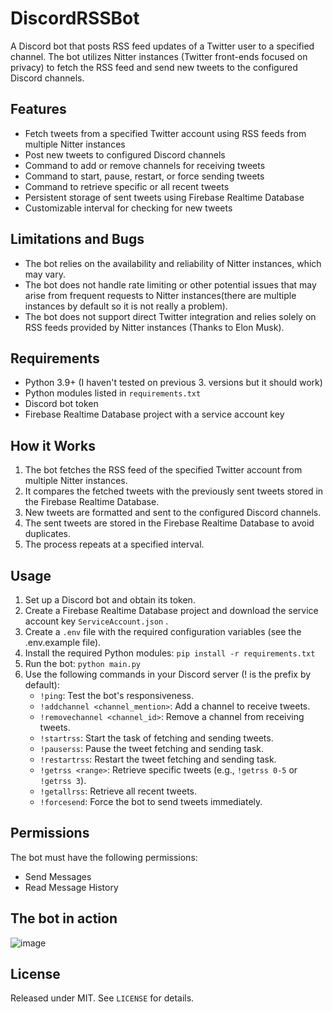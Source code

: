 # DiscordRSSBot
A Discord bot that posts RSS feed updates of a Twitter user to a specified channel. The bot utilizes Nitter instances (Twitter front-ends focused on privacy) to fetch the RSS feed and send new tweets to the configured Discord channels.

## Features
- Fetch tweets from a specified Twitter account using RSS feeds from multiple Nitter instances
- Post new tweets to configured Discord channels
- Command to add or remove channels for receiving tweets
- Command to start, pause, restart, or force sending tweets
- Command to retrieve specific or all recent tweets
- Persistent storage of sent tweets using Firebase Realtime Database
- Customizable interval for checking for new tweets

## Limitations and Bugs
- The bot relies on the availability and reliability of Nitter instances, which may vary.
- The bot does not handle rate limiting or other potential issues that may arise from frequent requests to Nitter instances(there are multiple instances by default so it is not really a problem).
- The bot does not support direct Twitter integration and relies solely on RSS feeds provided by Nitter instances (Thanks to Elon Musk).

## Requirements
- Python 3.9+ (I haven't tested on previous 3. versions but it should work)
- Python modules listed in `requirements.txt`
- Discord bot token
- Firebase Realtime Database project with a service account key

## How it Works
1. The bot fetches the RSS feed of the specified Twitter account from multiple Nitter instances.
2. It compares the fetched tweets with the previously sent tweets stored in the Firebase Realtime Database.
3. New tweets are formatted and sent to the configured Discord channels.
4. The sent tweets are stored in the Firebase Realtime Database to avoid duplicates.
5. The process repeats at a specified interval.

## Usage
1. Set up a Discord bot and obtain its token.
2. Create a Firebase Realtime Database project and download the service account key `ServiceAccount.json` .
3. Create a `.env` file with the required configuration variables (see the .env.example file).
4. Install the required Python modules: `pip install -r requirements.txt`
5. Run the bot: `python main.py`
6. Use the following commands in your Discord server (! is the prefix by default):
   - `!ping`: Test the bot's responsiveness.
   - `!addchannel <channel_mention>`: Add a channel to receive tweets.
   - `!removechannel <channel_id>`: Remove a channel from receiving tweets.
   - `!startrss`: Start the task of fetching and sending tweets.
   - `!pauserss`: Pause the tweet fetching and sending task.
   - `!restartrss`: Restart the tweet fetching and sending task.
   - `!getrss <range>`: Retrieve specific tweets (e.g., `!getrss 0-5` or `!getrss 3`).
   - `!getallrss`: Retrieve all recent tweets.
   - `!forcesend`: Force the bot to send tweets immediately.

## Permissions

The bot must have the following permissions:
- Send Messages
- Read Message History

## The bot in action
![image](https://i.imgur.com/rjhDeWw.png)

## License
Released under MIT. See `LICENSE` for details.
